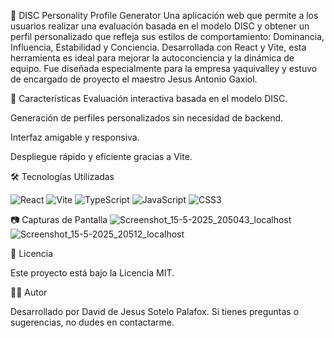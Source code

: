 🧠 DISC Personality Profile Generator
Una aplicación web que permite a los usuarios realizar una evaluación basada en el modelo DISC y obtener un perfil personalizado que refleja sus estilos de comportamiento: Dominancia, Influencia, Estabilidad y Conciencia. Desarrollada con React y Vite, esta herramienta es ideal para mejorar la autoconciencia y la dinámica de equipo. Fue diseñada especialmente para la empresa yaquivalley y estuvo de encargado de proyecto el maestro Jesus Antonio Gaxiol.

🚀 Características
  Evaluación interactiva basada en el modelo DISC.

  Generación de perfiles personalizados sin necesidad de backend.

  Interfaz amigable y responsiva.

  Despliegue rápido y eficiente gracias a Vite.

🛠️ Tecnologías Utilizadas

![React](https://img.shields.io/badge/-React-61DAFB?style=flat-square&logo=react&logoColor=white)
![Vite](https://img.shields.io/badge/-Vite-646CFF?style=flat-square&logo=vite&logoColor=white)
![TypeScript](https://img.shields.io/badge/-TypeScript-3178C6?style=flat-square&logo=typescript&logoColor=white)
![JavaScript](https://img.shields.io/badge/-JavaScript-F7DF1E?style=flat-square&logo=javascript&logoColor=black)
![CSS3](https://img.shields.io/badge/-CSS3-1572B6?style=flat-square&logo=css3&logoColor=white)

📷 Capturas de Pantalla
![Screenshot_15-5-2025_205043_localhost](https://github.com/user-attachments/assets/009ab2d5-dabc-43a7-84b8-9c15e3af81c1)
![Screenshot_15-5-2025_20512_localhost](https://github.com/user-attachments/assets/98e11d55-6c7d-4cc2-b8be-7ad7495f7a9e)


📄 Licencia

Este proyecto está bajo la Licencia MIT.

🙋‍♂️ Autor

Desarrollado por David de Jesus Sotelo Palafox. Si tienes preguntas o sugerencias, no dudes en contactarme.

